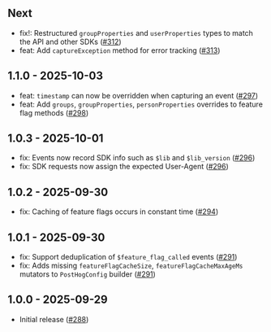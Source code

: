 ## Next

- fix!: Restructured `groupProperties` and `userProperties` types to match the API and other SDKs ([#312](https://github.com/PostHog/posthog-android/pull/312))
- feat: Add `captureException` method for error tracking ([#313](https://github.com/PostHog/posthog-android/pull/313))

## 1.1.0 - 2025-10-03

- feat: `timestamp` can now be overridden when capturing an event ([#297](https://github.com/PostHog/posthog-android/issues/297))
- feat: Add `groups`, `groupProperties`, `personProperties` overrides to feature flag methods ([#298](https://github.com/PostHog/posthog-android/issues/298))

## 1.0.3 - 2025-10-01

- fix: Events now record SDK info such as `$lib` and `$lib_version` ([#296](https://github.com/PostHog/posthog-android/pull/296))
- fix: SDK requests now assign the expected User-Agent ([#296](https://github.com/PostHog/posthog-android/pull/296))

## 1.0.2 - 2025-09-30

- fix: Caching of feature flags occurs in constant time ([#294](https://github.com/PostHog/posthog-android/pull/294))

## 1.0.1 - 2025-09-30

- fix: Support deduplication of `$feature_flag_called` events ([#291](https://github.com/PostHog/posthog-android/pull/291))
- fix: Adds missing `featureFlagCacheSize`, `featureFlagCacheMaxAgeMs` mutators to `PostHogConfig` builder ([#291](https://github.com/PostHog/posthog-android/pull/291))

## 1.0.0 - 2025-09-29

- Initial release ([#288](https://github.com/PostHog/posthog-android/pull/288))
